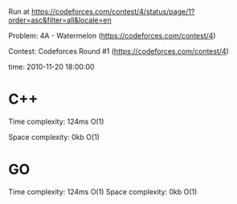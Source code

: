 Run at https://codeforces.com/contest/4/status/page/1?order=asc&filter=all&locale=en

Problem: 4A - Watermelon (https://codeforces.com/contest/4)

Contest: Codeforces Round #1 (https://codeforces.com/contest/4)

time: 2010-11-20 18:00:00

# C++
  <p>Time complexity: 124ms O(1)</p>
  <p>Space complexity: 0kb O(1)</p>

# GO
  Time complexity: 124ms O(1)
  Space complexity: 0kb O(1)
